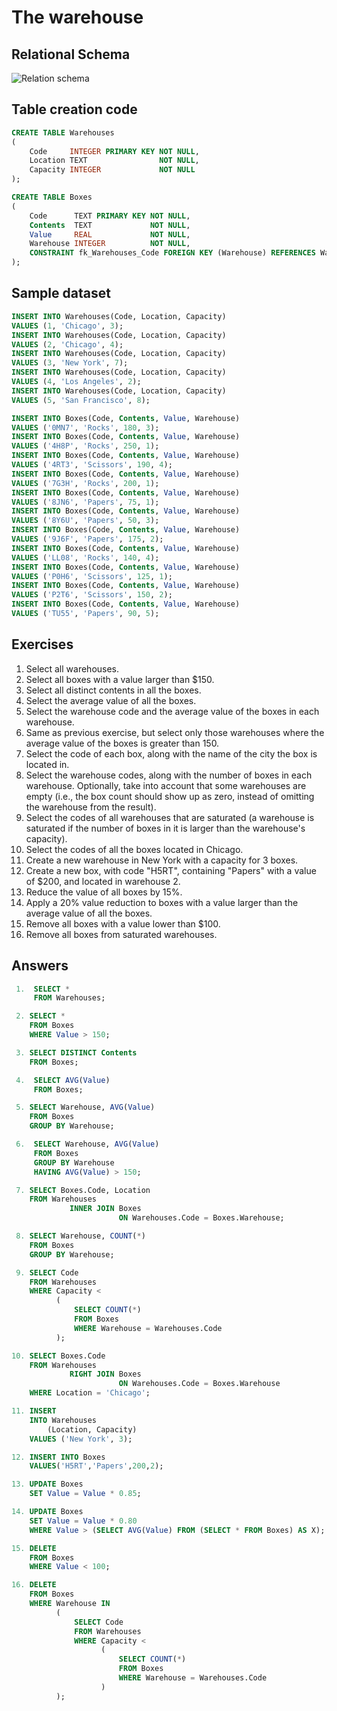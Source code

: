 # The warehouse

## Relational Schema

![Relation schema](https://upload.wikimedia.org/wikipedia/commons/4/47/Sql_warehouse.png)

## Table creation code
```sql
CREATE TABLE Warehouses
(
    Code     INTEGER PRIMARY KEY NOT NULL,
    Location TEXT                NOT NULL,
    Capacity INTEGER             NOT NULL
);

CREATE TABLE Boxes
(
    Code      TEXT PRIMARY KEY NOT NULL,
    Contents  TEXT             NOT NULL,
    Value     REAL             NOT NULL,
    Warehouse INTEGER          NOT NULL,
    CONSTRAINT fk_Warehouses_Code FOREIGN KEY (Warehouse) REFERENCES Warehouses (Code)
);
```

## Sample dataset
```sql
INSERT INTO Warehouses(Code, Location, Capacity)
VALUES (1, 'Chicago', 3);
INSERT INTO Warehouses(Code, Location, Capacity)
VALUES (2, 'Chicago', 4);
INSERT INTO Warehouses(Code, Location, Capacity)
VALUES (3, 'New York', 7);
INSERT INTO Warehouses(Code, Location, Capacity)
VALUES (4, 'Los Angeles', 2);
INSERT INTO Warehouses(Code, Location, Capacity)
VALUES (5, 'San Francisco', 8);

INSERT INTO Boxes(Code, Contents, Value, Warehouse)
VALUES ('0MN7', 'Rocks', 180, 3);
INSERT INTO Boxes(Code, Contents, Value, Warehouse)
VALUES ('4H8P', 'Rocks', 250, 1);
INSERT INTO Boxes(Code, Contents, Value, Warehouse)
VALUES ('4RT3', 'Scissors', 190, 4);
INSERT INTO Boxes(Code, Contents, Value, Warehouse)
VALUES ('7G3H', 'Rocks', 200, 1);
INSERT INTO Boxes(Code, Contents, Value, Warehouse)
VALUES ('8JN6', 'Papers', 75, 1);
INSERT INTO Boxes(Code, Contents, Value, Warehouse)
VALUES ('8Y6U', 'Papers', 50, 3);
INSERT INTO Boxes(Code, Contents, Value, Warehouse)
VALUES ('9J6F', 'Papers', 175, 2);
INSERT INTO Boxes(Code, Contents, Value, Warehouse)
VALUES ('LL08', 'Rocks', 140, 4);
INSERT INTO Boxes(Code, Contents, Value, Warehouse)
VALUES ('P0H6', 'Scissors', 125, 1);
INSERT INTO Boxes(Code, Contents, Value, Warehouse)
VALUES ('P2T6', 'Scissors', 150, 2);
INSERT INTO Boxes(Code, Contents, Value, Warehouse)
VALUES ('TU55', 'Papers', 90, 5);
```

## Exercises
1. Select all warehouses.
2. Select all boxes with a value larger than $150.
3. Select all distinct contents in all the boxes.
4. Select the average value of all the boxes.
5. Select the warehouse code and the average value of the boxes in each warehouse.
6. Same as previous exercise, but select only those warehouses where the average value of the boxes is greater than 150.
7. Select the code of each box, along with the name of the city the box is located in.
8. Select the warehouse codes, along with the number of boxes in each warehouse. Optionally, take into account that some warehouses are empty (i.e., the box count should show up as zero, instead of omitting the warehouse from the result).
9. Select the codes of all warehouses that are saturated (a warehouse is saturated if the number of boxes in it is larger than the warehouse's capacity).
10. Select the codes of all the boxes located in Chicago.
11. Create a new warehouse in New York with a capacity for 3 boxes.
12. Create a new box, with code "H5RT", containing "Papers" with a value of $200, and located in warehouse 2.
13. Reduce the value of all boxes by 15%.
14. Apply a 20% value reduction to boxes with a value larger than the average value of all the boxes.
15. Remove all boxes with a value lower than $100.
16. Remove all boxes from saturated warehouses.

## Answers
```sql
 1.  SELECT * 
     FROM Warehouses;
```
```sql
 2. SELECT *
    FROM Boxes
    WHERE Value > 150;
```
```sql
 3. SELECT DISTINCT Contents
    FROM Boxes;
```
```sql
 4.  SELECT AVG(Value) 
     FROM Boxes;
```
```sql
 5. SELECT Warehouse, AVG(Value)
    FROM Boxes
    GROUP BY Warehouse;
```
```sql
 6.  SELECT Warehouse, AVG(Value)
     FROM Boxes
     GROUP BY Warehouse
     HAVING AVG(Value) > 150;
```
```sql
 7. SELECT Boxes.Code, Location
    FROM Warehouses
             INNER JOIN Boxes
                        ON Warehouses.Code = Boxes.Warehouse;
```
```sql
 8. SELECT Warehouse, COUNT(*)
    FROM Boxes
    GROUP BY Warehouse;
```
```sql
 9. SELECT Code
    FROM Warehouses
    WHERE Capacity <
          (
              SELECT COUNT(*)
              FROM Boxes
              WHERE Warehouse = Warehouses.Code
          );
```
```sql
10. SELECT Boxes.Code
    FROM Warehouses
             RIGHT JOIN Boxes
                        ON Warehouses.Code = Boxes.Warehouse
    WHERE Location = 'Chicago';
```
```sql
11. INSERT
    INTO Warehouses
        (Location, Capacity)
    VALUES ('New York', 3);
```
```sql
12. INSERT INTO Boxes
    VALUES('H5RT','Papers',200,2);
```
```sql
13. UPDATE Boxes 
    SET Value = Value * 0.85;
```
```sql
14. UPDATE Boxes
    SET Value = Value * 0.80
    WHERE Value > (SELECT AVG(Value) FROM (SELECT * FROM Boxes) AS X);
```
```sql
15. DELETE
    FROM Boxes
    WHERE Value < 100;
```
```sql
16. DELETE
    FROM Boxes
    WHERE Warehouse IN
          (
              SELECT Code
              FROM Warehouses
              WHERE Capacity <
                    (
                        SELECT COUNT(*)
                        FROM Boxes
                        WHERE Warehouse = Warehouses.Code
                    )
          );
```
